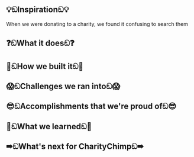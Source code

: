 ## 💡ඞInspirationඞ💡
When we were donating to a charity, we found it confusing to search them

## ❓ඞWhat it doesඞ❓

## 🔨ඞHow we built itඞ🔨

## 😱ඞChallenges we ran intoඞ😱

## 😎ඞAccomplishments that we're proud ofඞ😎

## 🧠ඞWhat we learnedඞ🧠

## ➡ඞWhat's next for CharityChimpඞ➡
